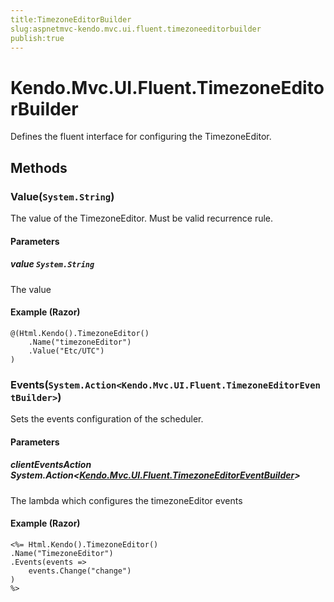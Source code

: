 ```yaml
---
title:TimezoneEditorBuilder
slug:aspnetmvc-kendo.mvc.ui.fluent.timezoneeditorbuilder
publish:true
---
```


# Kendo.Mvc.UI.Fluent.TimezoneEditorBuilder
Defines the fluent interface for configuring the TimezoneEditor.



## Methods

### Value(`System.String`)
The value of the TimezoneEditor. Must be valid recurrence rule.


#### Parameters

##### value `System.String`
The value




#### Example (Razor)
    @(Html.Kendo().TimezoneEditor()
        .Name("timezoneEditor")
        .Value("Etc/UTC")
    )


### Events(`System.Action<Kendo.Mvc.UI.Fluent.TimezoneEditorEventBuilder>`)
Sets the events configuration of the scheduler.


#### Parameters

##### clientEventsAction System.Action<[Kendo.Mvc.UI.Fluent.TimezoneEditorEventBuilder](/kendo-ui/api/wrappers/aspnet-mvc/Kendo.Mvc.UI.Fluent/TimezoneEditorEventBuilder)>
The lambda which configures the timezoneEditor events




#### Example (Razor)
    <%= Html.Kendo().TimezoneEditor()
    .Name("TimezoneEditor")
    .Events(events =>
        events.Change("change")
    )
    %>



